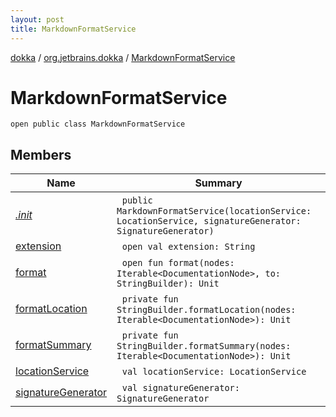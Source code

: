 ```yaml
---
layout: post
title: MarkdownFormatService
---
```

[dokka](../../index.md) / [org.jetbrains.dokka](../index.md) / [MarkdownFormatService](index.md)

# MarkdownFormatService

```
open public class MarkdownFormatService
```
## Members
| Name | Summary |
|------|---------|
|[*.init*](_init_.md)|&nbsp;&nbsp;`public MarkdownFormatService(locationService: LocationService, signatureGenerator: SignatureGenerator)`<br>|
|[extension](extension.md)|&nbsp;&nbsp;`open val extension: String`<br>|
|[format](format.md)|&nbsp;&nbsp;`open fun format(nodes: Iterable<DocumentationNode>, to: StringBuilder): Unit`<br>|
|[formatLocation](formatLocation.md)|&nbsp;&nbsp;`private fun StringBuilder.formatLocation(nodes: Iterable<DocumentationNode>): Unit`<br>|
|[formatSummary](formatSummary.md)|&nbsp;&nbsp;`private fun StringBuilder.formatSummary(nodes: Iterable<DocumentationNode>): Unit`<br>|
|[locationService](locationService.md)|&nbsp;&nbsp;`val locationService: LocationService`<br>|
|[signatureGenerator](signatureGenerator.md)|&nbsp;&nbsp;`val signatureGenerator: SignatureGenerator`<br>|
